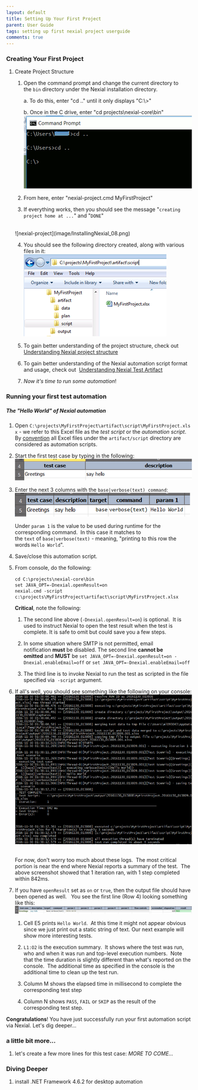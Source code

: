 ```yaml
---
layout: default
title: Setting Up Your First Project
parent: User Guide
tags: setting up first nexial project userguide
comments: true
---
```



### Creating Your First Project
1. Create Project Structure
   
   1. Open the command prompt and change the current directory to the `bin` directory under the Nexial installation directory.<br/>
   
		a. To do this, enter "cd .." until it only displays "C:\\>"
		
		b. Once in the C drive, enter "cd projects\nexial-core\bin"
		<br>
      ![setting_up.gif](image/SettingUp_01.gif)
   
   2. From here, enter "nexial-project.cmd MyFirstProject"

   3. If everything works, then you should see the message "`creating project home at ...`" and "`DONE`"
   <br>
      ![nexial-project](image/InstallingNexial_08.png)
   
   4. You should see the following directory created, along with various files in it:<br/>
      ![script_dir](image/InstallingNexial_09.png)
   
   5. To gain better understanding of the project structure, check out 
      [Understanding Nexial project structure](UnderstandingProjectStructure)
   
   6. To gain better understanding of the Nexial automation script format and usage, check out 
      [Understanding Nexial Test Artifact](UnderstandingExcelTemplates)
   
   7. _Now it's time to run some automation_!


### Running your first test automation
##### The "Hello World" of Nexial automation
1. Open `C:\projects\MyFirstProject\artifact\script\MyFirstProject.xlsx` \- we refer to this Excel file as the _test script_ or the _automation
 script_. By [convention](UnderstandingProjectStructure) all Excel files under the `artifact/script` directory are considered as automation scripts.

2. Start the first test case by typing in the following:<br/>
   ![testcase](image/InstallingNexial_10.png)

3. Enter the next 3 columns with the `base|verbose(text) command`:<br/>
   ![verbose](image/InstallingNexial_11.png)
   
   Under `param 1` is the value to be used during runtime for the corresponding command.  In this 
   case it matches to the `text` of `base|verbose(text)` - meaning, "printing to this row the 
   words `Hello World`".

4. Save/close this automation script.

5. From console, do the following:
   ```batch
   cd C:\projects\nexial-core\bin
   set JAVA_OPT=-Dnexial.openResult=on
   nexial.cmd -script c:\projects\MyFirstProject\artifact\script\MyFirstProject.xlsx
   ```

   **Critical**, note the following:
   1. The second line above (`-Dnexial.openResult=on`) is optional.  It is used to instruct 
      Nexial to open the test result when the test is complete. It is safe to omit but could save 
      you a few steps.
   
   2. In some situation where SMTP is not permitted, email notification **must** be disabled.
      The second line **cannot be omitted** and **MUST** be
      `set JAVA_OPT=-Dnexial.openResult=on -Dnexial.enableEmail=off`
      or
      `set JAVA_OPT=-Dnexial.enableEmail=off` 
   
   3.  The third line is to invoke Nexial to run the test as scripted in the file specified via 
       `-script` argument.

6. If all's well, you should see something like the following on your console:<br/>
   ![nexial_output](image/InstallingNexial_12.png) 
   
   For now, don't worry too much about these logs.  The most critical portion is near the end 
   where Nexial reports a summary of the test.  The above screenshot showed that 1 iteration ran, 
   with 1 step completed within 842ms.

7. If you have `openResult` set as `on` or `true`, then the output file should have been opened as well.  
   You see the first line (Row 4) looking something like this:<br/>
   ![output](image/InstallingNexial_13.png)
   
   1. Cell E5 prints `Hello World`.  At this time it might not appear obvious since we just print 
      out a static string of text. Our next example will show more interesting tests.
   
   2. `L1:O2` is the execution summary.  It shows where the test was run, who and when it was run 
      and top-level execution numbers.  Note that the time duration is slightly different than 
      what's reported on the console.  The additional time as specified in the console is the 
      additional time to clean up the test run.
   
   3. Column M shows the elapsed time in millisecond to complete the corresponding test step
   
   4. Column N shows `PASS`, `FAIL` or `SKIP` as the result of the corresponding test step. 

**Congratulations**! You have just successfully run your first automation script via Nexial. Let's 
dig deeper...


### a little bit more...
1. let's create a few more lines for this test case:
   _MORE TO COME..._


### Diving Deeper
1. install .NET Framework 4.6.2 for desktop automation

